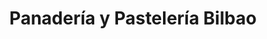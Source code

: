 ---
title: "Panadería y Pastelería Bilbao"
url: /pitrufquen/panaderia-y-pasteleria-bilbao/
shop: panadería
---